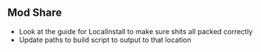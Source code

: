 ## Mod Share

- Look at the guide for LocalInstall to make sure shits all packed correctly
- Update paths to build script to output to that location
